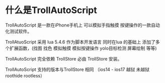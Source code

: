 # 什么是TrollAutoScript

TrollAutoScript 是一款在iPhone手机上  可以模拟手指触摸 按键操作的一款自动化测试软件。

TrollAtuoScript 采用 lua 5.4.6 作为脚本开发语言 同时在lua 的基础上 添加了多个扩展函数，(找图 找色 模拟触摸 模拟按键操作 yolo目标检测 屏幕绘制 等等)

TrollAutoScript 完全依赖 TrollStore  必由 TrollStore 安装。

TrollAutoScript 支持的版本与TrollStore 相同 （ios14 - ios17  越狱 未越狱 roothide rootless）
